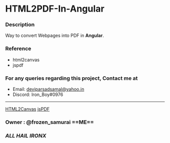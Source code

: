 # HTML2PDF-In-Angular



### Description
Way to convert Webpages into PDF in **Angular**.






### Reference
- html2canvas
- jspdf


### For any queries regarding this project, Contact me at 
* Email: <deviparsadsamal@yahoo.in>
* Discord: Iron_Boy#0976



---
[HTML2Canvas](https://html2canvas.hertzen.com/documentation "Docs")
[jsPDF](https://github.com/parallax/jsPDF "Docs")


### Owner : @frozen_samurai ==ME==


[WTF.]: #

### *ALL HAIL IRONX*
